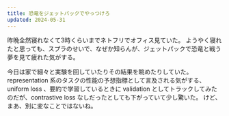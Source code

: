 ```yaml
---
title: 恐竜をジェットパックでやっつけろ
updated: 2024-05-31
---
```


昨晩全然寝れなくて3時くらいまでネトフリでオフィス見ていた。
ようやく寝れたと思っても、スプラのせいで、なぜか知らんが、ジェットパックで恐竜と戦う夢を見て疲れた気がする。

今日は家で細々と実験を回していたりその結果を眺めたりしていた。
representation 系のタスクの性能の予想指標として言及される気がする、uniform loss 、要約で学習しているときに validation としてトラックしてみたのだが、contrastive loss なしだったとしても下がっていて少し驚いた。
けど、まあ、別に変なことではないね。
